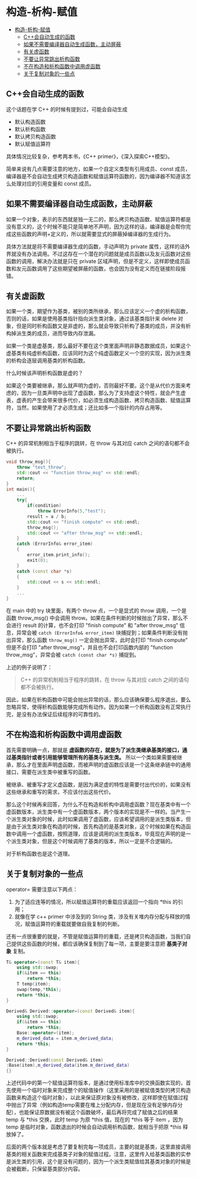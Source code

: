 # 构造-析构-赋值

<!-- TOC -->
- [构造-析构-赋值](#构造-析构-赋值)
  - [C++会自动生成的函数](#c会自动生成的函数)
  - [如果不需要编译器自动生成函数，主动屏蔽](#如果不需要编译器自动生成函数主动屏蔽)
  - [有关虚函数](#有关虚函数)
  - [不要让异常跳出析构函数](#不要让异常跳出析构函数)
  - [不在构造和析构函数中调用虚函数](#不在构造和析构函数中调用虚函数)
  - [关于复制对象的一些点](#关于复制对象的一些点)

## C++会自动生成的函数

这个话题在学 C++ 的时候有提到过，可能会自动生成

- 默认构造函数
- 默认析构函数
- 默认拷贝构造函数
- 默认赋值运算符

具体情况比较复杂，参考两本书，《C++ primer》，《深入探索C++模型》。

简单来说有几点需要注意的地方，如果一个自定义类型有引用成员、const 成员，编译器是不会自动生成拷贝构造函数和赋值运算符函数的，因为编译器不知道该怎么处理对应的引用变量和 const 成员。

## 如果不需要编译器自动生成函数，主动屏蔽

如果一个对象，表示的东西就是独一无二的，那么拷贝构造函数、赋值运算符都是没有意义的，这个时候不能只是简单地不声明，因为这样的话，编译器是会帮你完成这些函数的声明+定义的，所以就需要显式的屏蔽掉编译器的生成行为。

具体方法就是将不需要编译器生成的函数，手动声明为 private 属性，这样的话外界就没有办法调用。不过这存在一个潜在的问题就是成员函数以及友元函数对这些函数的调用，解决办法就是只在 private 区域声明，但是不定义，这样即使成员函数和友元函数调用了这些期望被屏蔽的函数，也会因为没有定义而在链接阶段报错。

## 有关虚函数

如果一个类，期望作为基类，被别的类所继承，那么应该定义一个虚的析构函数，否则的话，如果是使用基类指针指向派生类对象，通过该基类指针来 delete 对象，但是同时析构函数又是非虚的，那么就会导致只析构了基类的成员，并没有析构掉派生类的成员，进而导致内存泄漏。

如果一个类是虚基类，那么最好不要在这个类里面声明非静态数据成员，如果这个虚基类有纯虚析构函数，应该同时为这个纯虚函数定义一个空的实现，因为派生类的析构会逐层调用基类的析构函数。

什么时候该声明析构函数是虚的？

如果这个类要被继承，那么就声明为虚的，否则最好不要。这个是从代价方面来考虑的，因为一旦类声明中出现了虚函数，那么为了支持虚这个特性，就会产生虚表，虚表的产生会带来很多代价，如必须生成构造函数、拷贝构造函数、赋值运算符，当然，如果使用了才必须生成；还比如多一个指针的内存占用等。

## 不要让异常跳出析构函数

C++ 的异常机制相当于程序的跳转，在 throw 与其对应 catch 之间的语句都不会被执行。

```c++
void throw_msg(){
    throw "test_throw";
    std::cout << "function throw_msg" << std::endl;
    return;
}
int main(){
    ...
    try{
        if(condition)
            throw ErrorInfo(5,"test");
        result = a / b;
        std::cout << "finish compute" << std::endl;
        throw_msg();
        std::cout << "after throw_msg" << std::endl;
    }
    catch (ErrorInfo& error_item)
    {
        error_item.print_info();
        exit(0);
    }
    catch (const char *s)
    {
        std::cout << s << std::endl;
    }
    ...
}
```

在 main 中的 try 块里面，有两个 throw 点，一个是显式的 throw 调用，一个是函数 throw_msg() 中会调用 throw。如果在条件判断的时候抛出了异常，那么不会进行 result 的计算，也不会打印 "finish compute" 和 "after throw_msg" 信息，异常会被 `catch (ErrorInfo& error_item)` 块捕捉到；如果条件判断没有抛出异常，那么函数 `throw_msg()` 一定会抛出异常，此时会打印 "finish compute" 但是不会打印 "after throw_msg"，并且也不会打印函数内部的 "function throw_msg"，异常会被 `catch (const char *s)` 捕捉到。

上述的例子说明了：

> C++ 的异常机制相当于程序的跳转，在 throw 与其对应 catch 之间的语句都不会被执行。

因此，如果在析构函数中可能会抛出异常的话，那么应该确保要么程序退出，要么忽略异常，使得析构函数能够完成所有动作。因为如果一个析构函数没有正常执行完，是没有办法保证后续程序的可靠性的。

## 不在构造和析构函数中调用虚函数

首先需要明确一点，那就是 **虚函数的存在，就是为了派生类继承基类的接口，通过基类指针或者引用能够管理所有的基类与派生类。** 所以一个类如果需要被继承，那么才在里面声明虚函数，而被声明的虚函数应该是一个这条继承链中的通用接口，需要在派生类中被重写的函数。

被继承、被重写才定义虚函数，是因为满足虚的特性是需要付出代价的，如果没有这些继承和重写的需求，不应该付出这些代价。

那么这个时候再来回答，为什么不在构造和析构中调用虚函数？现在基类中有一个虚函数版本，派生类中有一个虚函数版本，两个版本的实现是不一样的。当产生一个派生类对象的时候，此时如果调用了虚函数，应该希望调用的是派生类版本，但是由于派生类对象在构造的时候，首先构造的是基类对象，这个时候如果在构造函数中调用一个虚函数，按照道理，应该是调用的派生类版本，毕竟现在声明的是一个派生类对象，但是这个时候调用了基类的版本，所以一定是不合逻辑的。

对于析构函数也是这个道理。

## 关于复制对象的一些点

operator= 需要注意以下两点：

1. 为了适应连等的情况，所以赋值运算符的重载应该返回一个指向 \*this  的引用；
2. 就像在学 c++ primer 中涉及到的 String 类，涉及有关堆内存分配与释放的情况，赋值运算符的重载就要做自我复制的判断。

还有一点很重要的就是，不管是赋值运算符的重载，还是拷贝构造函数，当我们自己提供这些函数的时候，都应该确保复制到了每一项，主要是要注意把 **基类子对象** 复制。

```c++
T& operator=(const T& item){
    using std::swap;
    if(&item == this)
        return *this;
    T temp(item);
    swap(temp,*this);
    return *this;
}

Derived& Derived::operator=(const Derived& item){
    using std::swap;
    if(&item == this)
        return *this;
    Base::operator=(item);
    m_derived_data = item.m_derived_data;
    return *this;
}

Derived::Derived(const Derived& item)
:Base(item),m_derived_data(item.m_derived_data)
{}
```

上述代码中的第一个赋值运算符版本，是通过使用标准库中的交换函数实现的，首先使用一个临时对象来完成整个的赋值操作（这里采用的是被赋值类型的拷贝构造函数来构造这个临时对象），以此来保证原对象没有被修改，这样即使在赋值过程中抛出了异常（例如构造temp需要在堆上分配内存，但是现在没有足够内存分配），也能保证原数据没有被这个函数破坏，最后再将完成了赋值之后的结果 temp 与 *this 交换，此时 temp 为原 *this 值，现在的 *this 等于 item ，因为 temp 是临时对象，函数退出的时候会自动调用析构函数，就相当于把原 *this 释放掉了。

后面的两个版本就是考虑了要复制完每一项成员，主要的就是基类，这里直接调用基类的相关函数来完成基类子对象的赋值过程。注意，这里传入给基类函数的实参是派生类的引用，这个是没有问题的，因为一个派生类赋值给其基类对象的时候是会被截断，只保留基类部分内容。